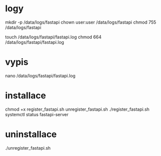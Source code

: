 # logy
mkdir -p /data/logs/fastapi
chown user:user /data/logs/fastapi
chmod 755 /data/logs/fastapi

touch /data/logs/fastapi/fastapi.log
chmod 664 /data/logs/fastapi/fastapi.log

# vypis
nano /data/logs/fastapi/fastapi.log 

# installace
chmod +x register_fastapi.sh unregister_fastapi.sh
./register_fastapi.sh
systemctl status fastapi-server

# uninstallace
./unregister_fastapi.sh 



